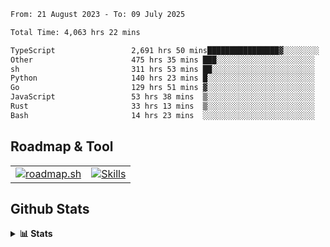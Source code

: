<!--START_SECTION:waka-->

```txt
From: 21 August 2023 - To: 09 July 2025

Total Time: 4,063 hrs 22 mins

TypeScript                 2,691 hrs 50 mins████████████████▓░░░░░░░░   66.25 %
Other                      475 hrs 35 mins ███░░░░░░░░░░░░░░░░░░░░░░   11.70 %
sh                         311 hrs 53 mins ██░░░░░░░░░░░░░░░░░░░░░░░   07.68 %
Python                     140 hrs 23 mins █░░░░░░░░░░░░░░░░░░░░░░░░   03.45 %
Go                         129 hrs 51 mins ▓░░░░░░░░░░░░░░░░░░░░░░░░   03.20 %
JavaScript                 53 hrs 38 mins  ▒░░░░░░░░░░░░░░░░░░░░░░░░   01.32 %
Rust                       33 hrs 13 mins  ▒░░░░░░░░░░░░░░░░░░░░░░░░   00.82 %
Bash                       14 hrs 23 mins  ░░░░░░░░░░░░░░░░░░░░░░░░░   00.35 %
```

<!--END_SECTION:waka-->

## Roadmap & Tool
<table align="center">
  <tr>
    <td>
      <a href="https://roadmap.sh">
        <img src="https://roadmap.sh/card/tall/6505f3e78dfc79db2fff8e3e?variant=dark" alt="roadmap.sh" />
      </a>
    </td>
    <td>
      <a href="https://github.com/chaninlaw">
        <img src="https://skillicons.dev/icons?i=js,typescript,nodejs,nestjs,react,next,astro,html,css,tailwind,postgres,prisma,docker,git,rust,go&perline=7&theme=dark" alt="Skills" />
      </a>
    </td>
  </tr>
</table>

## Github Stats
<details close>
  <summary><b>📊 Stats</b></summary>
  <div align="center">
    
<picture>
  <source
    srcset="https://github-readme-stats.vercel.app/api?username=chaninlaw&show_icons=true&theme=dark"
    media="(prefers-color-scheme: dark)"
  />
  <source
    srcset="https://github-readme-stats.vercel.app/api?username=chaninlaw&show_icons=true"
    media="(prefers-color-scheme: light), (prefers-color-scheme: no-preference)"
  />
  <img src="https://github-readme-stats.vercel.app/api?username=chaninlaw&show_icons=true" />
</picture>
    
<picture>
  <source
    srcset="https://github-readme-stats.vercel.app/api/top-langs/?username=chaninlaw&layout=donut&theme=dark"
    media="(prefers-color-scheme: dark)"
  />
  <source
    srcset="https://github-readme-stats.vercel.app/api/top-langs/?username=chaninlaw&layout=donut"
    media="(prefers-color-scheme: light), (prefers-color-scheme: no-preference)"
  />
  <img src="https://github-readme-stats.vercel.app/api/top-langs/?username=chaninlaw&layout=donut" />
</picture>
    
  </div>
  
</details>

